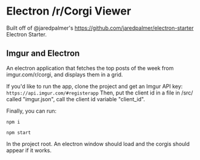 # Electron /r/Corgi Viewer

Built off of @jaredpalmer's https://github.com/jaredpalmer/electron-starter Electron Starter.

## Imgur and Electron
An electron application that fetches the top posts of the week from imgur.com/r/corgi, and displays them in a grid.

If you'd like to run the app, clone the project and get an Imgur API key: `https://api.imgur.com/#registerapp`
Then, put the client id in a file in /src/ called "imgur.json", call the client id variable "client_id".

Finally, you can run:

`npm i`

`npm start`

In the project root. An electron window should load and the corgis should appear if it works.

